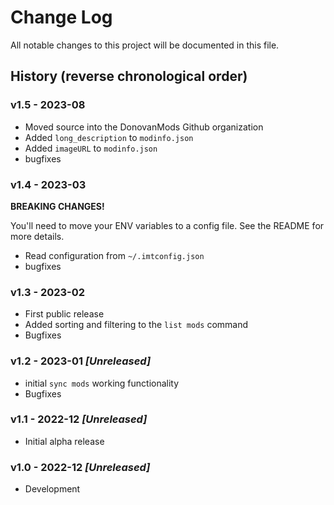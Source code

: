 # Change Log

All notable changes to this project will be documented in this file.

## History (reverse chronological order)

### v1.5 - 2023-08

- Moved source into the DonovanMods Github organization
- Added `long_description` to `modinfo.json`
- Added `imageURL` to `modinfo.json`
- bugfixes

### v1.4 - 2023-03

**BREAKING CHANGES!**

You'll need to move your ENV variables to a config file. See the README for more details.

- Read configuration from `~/.imtconfig.json`
- bugfixes

### v1.3 - 2023-02

- First public release
- Added sorting and filtering to the `list mods` command
- Bugfixes

### v1.2 - 2023-01 _[Unreleased]_

- initial `sync mods` working functionality
- Bugfixes

### v1.1 - 2022-12 _[Unreleased]_

- Initial alpha release

### v1.0 - 2022-12 _[Unreleased]_

- Development
